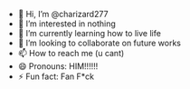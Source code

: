- 👋 Hi, I’m @charizard277
- 👀 I’m interested in nothing
- 🌱 I’m currently learning how to live life
- 💞️ I’m looking to collaborate on future works
- 📫 How to reach me (u cant)
- 😄 Pronouns: HIM!!!!!!
- ⚡ Fun fact: Fan F*ck

<!---
charizard277/charizard277 is a ✨ special ✨ repository because its `README.md` (this file) appears on your GitHub profile.
You can click the Preview link to take a look at your changes.
--->
